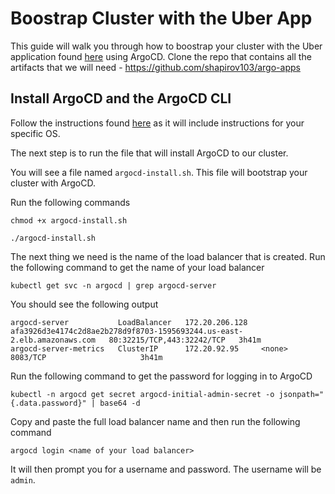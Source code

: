 # Boostrap Cluster with the Uber App

This guide will walk you through how to boostrap your cluster with the Uber application found [here](https://github.com/shapirov103/argo-apps) using ArgoCD. Clone the repo that contains all the artifacts that we will need - https://github.com/shapirov103/argo-apps

## Install ArgoCD and the ArgoCD CLI

Follow the instructions found [here](https://argoproj.github.io/argo-cd/cli_installation/) as it will include instructions for your specific OS.

The next step is to run the file that will install ArgoCD to our cluster. 

You will see a file named `argocd-install.sh`. This file will bootstrap your cluster with ArgoCD. 

Run the following commands 
```
chmod +x argocd-install.sh
```
```
./argocd-install.sh
```

The next thing we need is the name of the load balancer that is created. Run the following command to get the name of your load balancer
```
kubectl get svc -n argocd | grep argocd-server
```
You should see the following output
```
argocd-server           LoadBalancer   172.20.206.128   afa3926d3e4174c2d8ae2b278d9f8703-1595693244.us-east-2.elb.amazonaws.com   80:32215/TCP,443:32242/TCP   3h41m
argocd-server-metrics   ClusterIP      172.20.92.95     <none>                                                                    8083/TCP                     3h41m
```
Run the following command to get the password for logging in to ArgoCD
```
kubectl -n argocd get secret argocd-initial-admin-secret -o jsonpath="{.data.password}" | base64 -d
```

Copy and paste the full load balancer name and then run the following command
```
argocd login <name of your load balancer>
```

It will then prompt you for a username and password. The username will be `admin`. 






